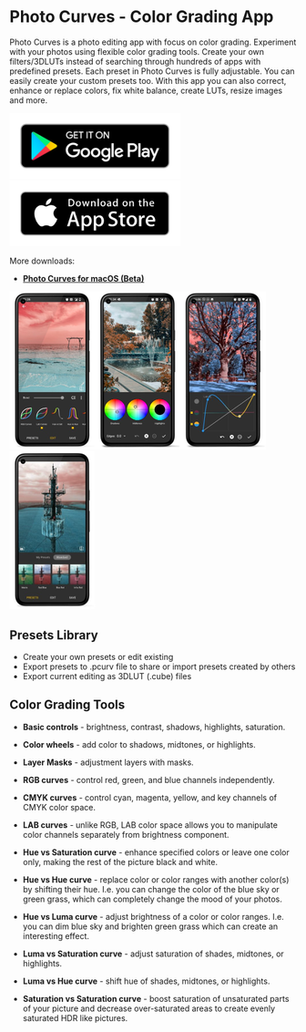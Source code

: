 # Photo Curves - Color Grading App

Photo Curves is a photo editing app with focus on color grading. Experiment with your photos using flexible color grading tools. Create your own filters/3DLUTs instead of searching through hundreds of apps with predefined presets. Each preset in Photo Curves is fully adjustable. You can easily create your custom presets too. With this app you can also correct, enhance or replace colors, fix white balance, create LUTs, resize images and more.

[<img src="./google-play-badge.png" alt="Get it on Google Play" width="300"/>](https://play.google.com/store/apps/details?id=com.foreachi.photocurves) [<img src="./apple-store-badge.png" alt="Get it on App Store" width="300"/>](https://apps.apple.com/app/id1606599231#?platform=iphone)

More downloads:

- **[Photo Curves for macOS (Beta)](/downloads/PhotoCurves-1.2.17-beta.dmg)**


<img src="./Screenshot_1_small.jpg" alt="Screenshot" width="150"/><img src="./Screenshot_6_small.jpg" alt="Screenshot" width="150"/><img src="./Screenshot_4_small.jpg" alt="Screenshot" width="150"/><img src="./Screenshot_2_small.jpg" alt="Screenshot" width="150"/>

## Presets Library

- Create your own presets or edit existing
- Export presets to .pcurv file to share or import presets created by others
- Export current editing as 3DLUT (.cube) files

## Color Grading Tools

- **Basic controls** - brightness, contrast, shadows, highlights, saturation.

- **Color wheels** - add color to shadows, midtones, or highlights.

- **Layer Masks** - adjustment layers with masks.

- **RGB curves** - control red, green, and blue channels independently.

- **CMYK curves** - control cyan, magenta, yellow, and key channels of CMYK color space.

- **LAB curves** - unlike RGB, LAB color space allows you to manipulate color channels separately from brightness component.

- **Hue vs Saturation curve** - enhance specified colors or leave one color only, making the rest of the picture black and white.

- **Hue vs Hue curve** - replace color or color ranges with another color(s) by shifting their hue. I.e. you can change the color of the blue sky or green grass, which can completely change the mood of your photos.

- **Hue vs Luma curve** - adjust brightness of a color or color ranges. I.e. you can dim blue sky and brighten green grass which can create an interesting effect.

- **Luma vs Saturation curve** - adjust saturation of shades, midtones, or highlights.

- **Luma vs Hue curve** - shift hue of shades, midtones, or highlights.

- **Saturation vs Saturation curve** - boost saturation of unsaturated parts of your picture and decrease over-saturated areas to create evenly saturated HDR like pictures.
